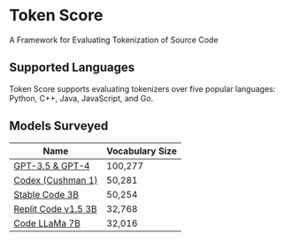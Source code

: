 # Token Score

A Framework for Evaluating Tokenization of Source Code

## Supported Languages

Token Score supports evaluating tokenizers over five popular languages: Python, C++, Java, JavaScript, and Go.

## Models Surveyed

| Name                                                                     | Vocabulary Size |
| ------------------------------------------------------------------------ | --------------- |
| [GPT-3.5 & GPT-4](https://github.com/openai/tiktoken)                    | 100,277         |
| [Codex (Cushman 1)](https://github.com/openai/tiktoken)                  | 50,281          |
| [Stable Code 3B](https://huggingface.co/stabilityai/stable-code-3b)      | 50,254          |
| [Replit Code v1.5 3B](https://huggingface.co/replit/replit-code-v1_5-3b) | 32,768          |
| [Code LLaMa 7B](https://github.com/facebookresearch/codellama)           | 32,016          |
